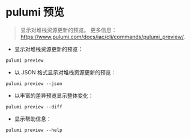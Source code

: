# pulumi 预览

> 显示对堆栈资源更新的预览。
> 更多信息：<https://www.pulumi.com/docs/iac/cli/commands/pulumi_preview/>.

- 显示对堆栈资源更新的预览：

`pulumi preview`

- 以 JSON 格式显示对堆栈资源更新的预览：

`pulumi preview --json`

- 以丰富的差异预览显示整体变化：

`pulumi preview --diff`

- 显示帮助信息：

`pulumi preview --help`